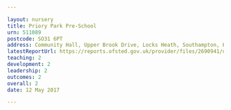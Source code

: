 ```yaml
---

layout: nursery
title: Priory Park Pre-School
urn: 511089
postcode: SO31 6PT
address: Community Hall, Upper Brook Drive, Locks Heath, Southampton, Hampshire, SO31 6PT
latestReportUrl: https://reports.ofsted.gov.uk/provider/files/2690941/urn/511089.pdf
teaching: 2
development: 2
leadership: 2
outcomes: 2
overall: 2
date: 12 May 2017

---
```

